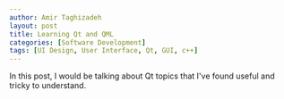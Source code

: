 ```yaml
---
author: Amir Taghizadeh
layout: post
title: Learning Qt and QML
categories: [Software Development]
tags: [UI Design, User Interface, Qt, GUI, c++]
---
```


In this post, I would be talking about Qt topics that I've found useful and tricky to understand. 